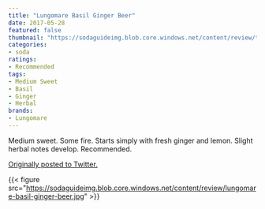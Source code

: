 ```yaml
---
title: "Lungomare Basil Ginger Beer"
date: 2017-05-28
featured: false
thumbnail: "https://sodaguideimg.blob.core.windows.net/content/review/thumbs/lungomare-basil-ginger-beer.jpg"
categories:
- soda
ratings:
- Recommended
tags:
- Medium Sweet
- Basil
- Ginger
- Herbal
brands:
- Lungomare
---
```


Medium sweet. Some fire. Starts simply with fresh ginger and lemon. Slight herbal notes develop. Recommended.

[Originally posted to Twitter.](https://twitter.com/Cavorter/status/868918323131568128)

{{< figure src="https://sodaguideimg.blob.core.windows.net/content/review/lungomare-basil-ginger-beer.jpg" >}}
